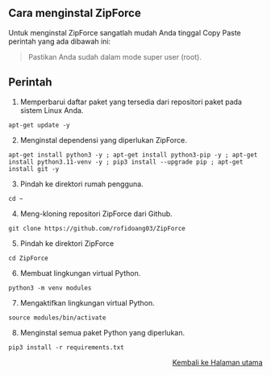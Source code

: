 ## Cara menginstal ZipForce

Untuk menginstal ZipForce sangatlah mudah Anda tinggal Copy Paste perintah yang ada dibawah ini:

> Pastikan Anda sudah dalam mode super user (root).

## Perintah 

1. Memperbarui daftar paket yang tersedia dari repositori paket pada sistem Linux Anda. 

```
apt-get update -y
```

2. Menginstal dependensi yang diperlukan ZipForce.

```
apt-get install python3 -y ; apt-get install python3-pip -y ; apt-get install python3.11-venv -y ; pip3 install --upgrade pip ; apt-get install git -y
```

3. Pindah ke direktori rumah pengguna.

```
cd ~
```

4. Meng-kloning repositori ZipForce dari Github. 

```
git clone https://github.com/rofidoang03/ZipForce
```

5. Pindah ke direktori ZipForce

```
cd ZipForce
```

6. Membuat lingkungan virtual Python.

```
python3 -m venv modules
```

7. Mengaktifkan lingkungan virtual Python.

```
source modules/bin/activate
```

8. Menginstal semua paket Python yang diperlukan.

```
pip3 install -r requirements.txt
```

<p align="right"><a href="https://github.com/rofidoang03/ZipForce">Kembali ke Halaman utama</a></p>
